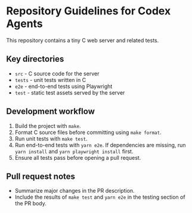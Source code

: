 # Repository Guidelines for Codex Agents

This repository contains a tiny C web server and related tests.

## Key directories

- `src` - C source code for the server
- `tests` - unit tests written in C
- `e2e` - end-to-end tests using Playwright
- `test` - static test assets served by the server

## Development workflow

1. Build the project with `make`.
2. Format C source files before committing using `make format`.
3. Run unit tests with `make test`.
4. Run end-to-end tests with `yarn e2e`. If dependencies are missing, run `yarn install` and `yarn playwright install` first.
5. Ensure all tests pass before opening a pull request.

## Pull request notes

- Summarize major changes in the PR description.
- Include the results of `make test` and `yarn e2e` in the testing section of the PR body.

